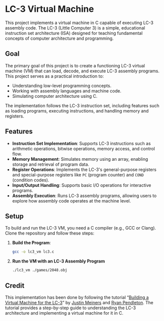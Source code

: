 # LC-3 Virtual Machine

This project implements a virtual machine in C capable of executing LC-3 assembly code. The LC-3 (Little Computer 3) is a simple, educational instruction set architecture (ISA) designed for teaching fundamental concepts of computer architecture and programming.

## Goal

The primary goal of this project is to create a functioning LC-3 virtual machine (VM) that can load, decode, and execute LC-3 assembly programs. This project serves as a practical introduction to:

- Understanding low-level programming concepts.
- Working with assembly languages and machine code.
- Simulating computer architecture using C.

The implementation follows the LC-3 instruction set, including features such as loading programs, executing instructions, and handling memory and registers.

## Features

- **Instruction Set Implementation**: Supports LC-3 instructions such as arithmetic operations, bitwise operations, memory access, and control flow.
- **Memory Management**: Simulates memory using an array, enabling storage and retrieval of program data.
- **Register Operations**: Implements the LC-3's general-purpose registers and special-purpose registers like `PC` (program counter) and `COND` (condition codes).
- **Input/Output Handling**: Supports basic I/O operations for interactive programs.
- **Assembly Execution**: Runs LC-3 assembly programs, allowing users to explore how assembly code operates at the machine level.

## Setup

To build and run the LC-3 VM, you need a C compiler (e.g., GCC or Clang). Clone the repository and follow these steps:

1. **Build the Program**:  
   ```bash
   gcc -o lc3_vm lc3.c
   ```

2. **Run the VM with an LC-3 Assembly Program**
    ```bash
    ./lc3_vm ./games/2048.obj
    ```

## Credit

This implementation has been done by following the tutorial “[Building a Virtual Machine for the LC-3](https://www.jmeiners.com/lc3-vm/)” by [Justin Meiners](https://www.jmeiners.com/) and [Ryan Pendleton](https://www.ryanp.me/). The tutorial provides a step-by-step guide to understanding the LC-3 architecture and implementing a virtual machine for it in C.